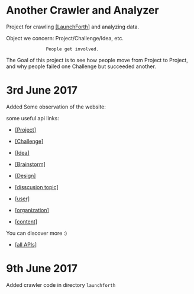 # Another Crawler and Analyzer

Project for crawling [[LaunchForth]](https://launchforth.io) and analyzing data.

Object we concern: Project/Challenge/Idea, etc.

				   People get involved.

The Goal of this project is to see how people move from Project to Project, and why people failed one Challenge but succeeded another.

# 3rd June 2017

Added Some observation of the website:

some useful api links:
* [[Project]](https://launchforth.io/api/v2/project)

* [[Challenge]](https://launchforth.io/api/v2/challenge)

* [[Idea]](https://launchforth.io/api/v2/idea)

* [[Brainstorm]](https://launchforth.io/api/v2/brainstorm)

* [[Design]](https://launchforth.io/api/v2/concept)

* [[disscusion topic]](https://launchforth.io/api/v2/topic)

* [[user]](https://launchforth.io/api/v2/user)

* [[organization]](https://launchforth.io/api/v2/organization)

* [[content]](https://launchforth.io/api/v2/content)

You can discover more :)

* [[all APIs]](https://launchforth.io/api/v2/)

# 9th June 2017

Added crawler code in directory `launchforth`
